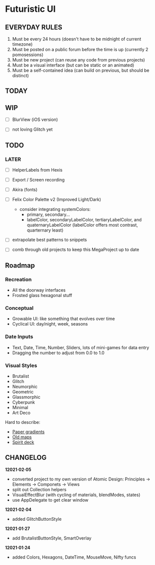 # Futuristic UI

## EVERYDAY RULES

1. Must be every 24 hours (doesn't have to be midnight of current timezone)
2. Must be posted on a public forum before the time is up (currently 2 pomosessions)
3. Must be new project (can reuse any code from previous projects)
4. Must be a visual interface (but can be static or an animated)
5. Must be a self-contained idea (can build on previous, but should be distinct)



## TODAY


## WIP
- [ ] BlurView (iOS version)
- [ ] not loving Glitch yet



## TODO



### LATER
- [ ] HelperLabels from Hexis
- [ ] Export / Screen recording
- [ ] Akira (fonts)
- [ ] Felix Color Palette v2 (Improved Light/Dark)
	- consider integrating systemColors:
		- primary, secondary...
		- labelColor, secondaryLabelColor, tertiaryLabelColor, and quaternaryLabelColor
			(labelColor offers most contrast, quarternary least)
- [ ] extrapolate best patterns to snippets
- [ ] comb through old projects to keep this MegaProject up to date 




## Roadmap

### Recreation
- All the doorway interfaces
- Frosted glass hexagonal stuff

### Conceptual
- Growable UI: like something that evolves over time
- Cyclical UI: day/night, week, seasons 

### Date Inputs
- Text, Date, Time, Number, Sliders, lots of mini-games for data entry
- Dragging the number to adjust from 0.0 to 1.0

### Visual Styles
- Brutalist
- Glitch
- Neumorphic
- Geometric
- Glassmorphic
- Cyberpunk
- Minimal
- Art Deco

Hard to describe:
- [Paper gradients](https://twitter.com/matthewshlian/status/1351508578541182976/photo/1)
- [Old maps](https://observablehq.com/@tomshanley/cheysson-color-palettes)
- [Spirit deck](https://observablehq.com/@makio135/pixelspirit-for-observable)




## CHANGELOG

**12021·02·05**
- converted project to my own version of Atomic Design: Principles → Elements → Componets → Views
- split out Collection helpers
- VisualEffectBlur (with cycling of materials, blendModes, states)
- use AppDelegate to get clear window

**12021·02·04**
- added GlitchButtonStyle

**12021·01·27**
- add BrutalistButtonStyle, SmartOverlay

**12021·01·24**
- added Colors, Hexagons, DateTime, MouseMove, Nifty funcs 

